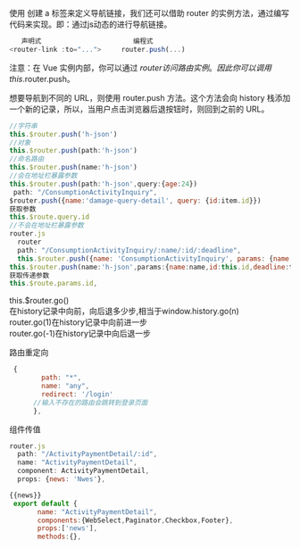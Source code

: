 
使用 <router-link> 创建 a 标签来定义导航链接，我们还可以借助 router 的实例方法，通过编写代码来实现。即：通过js动态的进行导航链接。
```js
   声明式		                 编程式
<router-link :to="...">   	router.push(...)
  ```
注意：在 Vue 实例内部，你可以通过 $router 访问路由实例。因此你可以调用 this.$router.push。

想要导航到不同的 URL，则使用 router.push 方法。这个方法会向 history 栈添加一个新的记录，所以，当用户点击浏览器后退按钮时，则回到之前的 URL。

```js
//字符串
this.$router.push('h-json')
//对象
this.$router.push(path:'h-json')
//命名路由 
this.$router.push(name:'h-json')
//会在地址栏暴露参数
this.$router.push(path:'h-json',query:{age:24})
 path: "/ConsumptionActivityInquiry",
$router.push({name:'damage-query-detail', query: {id:item.id}})
获取参数
this.$route.query.id
//不会在地址栏暴露参数
router.js
  router
  path: "/ConsumptionActivityInquiry/:name/:id/:deadline",
  this.$router.push({name: 'ConsumptionActivityInquiry', params: {name: item.name,id: item.id,deadline: item.deadline}})">
this.$router.push(name:'h-json',params:{name:name,id:this.id,deadline:time})
获取传递参数
this.$route.params.id,
```
this.$router.go()    <br>
在history记录中向前，向后退多少步,相当于window.history.go(n)    <br>
router.go(1)在history记录中向前进一步    <br>
router.go(-1)在history记录中向后退一步    <br>

路由重定向
```js
 {
        path: "*",
        name: "any",
        redirect: '/login'
      //输入不存在的路由会跳转到登录页面
      },
 ```  
 组件传值
 ```js
 router.js
   path: "/ActivityPaymentDetail/:id",
   name: "ActivityPaymentDetail",
   component: ActivityPaymentDetail,
   props: {news: 'Nwes'},
 
 {{news}}
  export default {
        name: "ActivityPaymentDetail",
        components:{WebSelect,Paginator,Checkbox,Footer},
        props:['news'],
        methods:{},
 ```  
 
